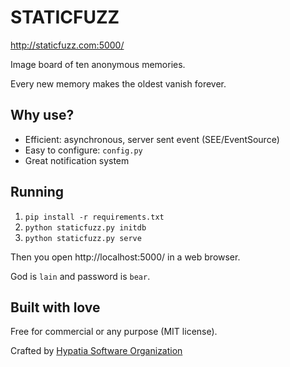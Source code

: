 # STATICFUZZ

http://staticfuzz.com:5000/

Image board of ten anonymous memories.

Every new memory makes the oldest vanish forever.

## Why use?

  * Efficient: asynchronous, server sent event (SEE/EventSource)
  * Easy to configure: `config.py`
  * Great notification system

## Running

  1. `pip install -r requirements.txt`
  2. `python staticfuzz.py initdb`
  2. `python staticfuzz.py serve`

Then you open http://localhost:5000/ in a web browser.

God is `lain` and password is `bear`.

## Built with love

Free for commercial or any purpose (MIT license).

Crafted by [Hypatia Software Organization](http://hypatia.software/)
